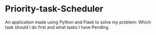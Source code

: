 # Priority-task-Scheduler
An application made using Python and Flask to solve my problem: Which task should I do first and what tasks I have Pending. 
